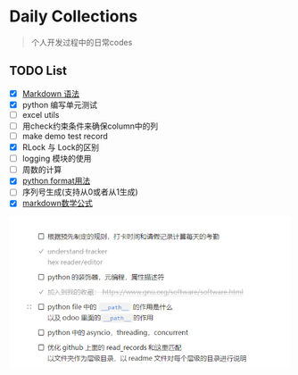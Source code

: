 # Daily Collections

> 个人开发过程中的日常codes

## TODO List

- [x] [Markdown 语法](https://support.typora.io/zh/Markdown-Reference/)
- [X] python 编写单元测试
- [ ] excel utils
- [ ] 用check约束条件来确保column中的列
- [ ] make demo test record
- [x] RLock 与 Lock的区别
- [ ] logging 模块的使用
- [ ] 周数的计算
- [x] [python format用法](https://blog.csdn.net/u014770372/article/details/76021988)
- [ ] 序列号生成(支持从0或者从1生成)
- [x] [markdown数学公式](https://blog.csdn.net/weixin_42782150/article/details/104878759)

![back](./.assets/img.png)


